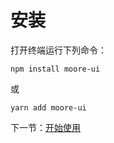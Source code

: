 # 安装

打开终端运行下列命令：

```
npm install moore-ui
```

或

```
yarn add moore-ui
```

下一节：[开始使用](#/doc/get-started)